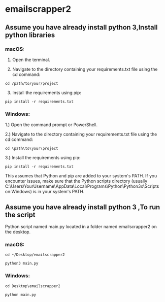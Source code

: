 # emailscrapper2

## Assume you have already install python 3,Install python libraries
### macOS:

1. Open the terminal.

2. Navigate to the directory containing your requirements.txt file using the cd command:
```
cd /path/to/your/project
```
3. Install the requirements using pip:
```
pip install -r requirements.txt
```

### Windows:
1.) Open the command prompt or PowerShell.

2.) Navigate to the directory containing your requirements.txt file using the cd command:
```
cd \path\to\your\project
```
3.) Install the requirements using pip:
```
pip install -r requirements.txt
```
This assumes that Python and pip are added to your system's PATH. If you encounter issues, make sure that the Python scripts directory (usually C:\Users\YourUsername\AppData\Local\Programs\Python\Python3x\Scripts on Windows) is in your system's PATH.

## Assume you have already install python 3 ,To run the script

Python script named main.py located in a folder named emailscrapper2 on the desktop.

### macOS:

```
cd ~/Desktop/emailscrapper2
```
```
python3 main.py
```


### Windows:
```
cd Desktop\emailscrapper2
```
```
python main.py
```
